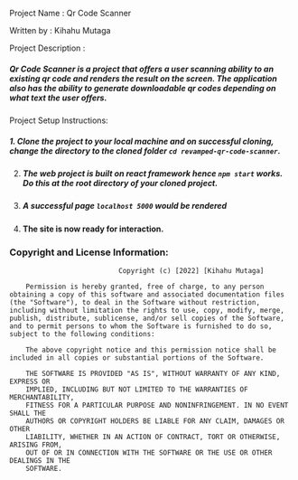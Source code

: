 Project Name : Qr Code Scanner

Written by : Kihahu Mutaga

Project Description :
##### Qr Code Scanner is a project that offers a user scanning ability to an existing qr code and renders the result on the screen. The application also has the ability to generate downloadable qr codes depending on what text the user offers.

Project Setup Instructions:

##### 1.  Clone the project to your local machine and on successful cloning, change the directory to the cloned folder `cd revamped-qr-code-scanner`.

2.  ##### The web project is built on react framework hence `npm start` works. Do this at the root directory of your cloned project.

3.  ##### A successful page `localhost 5000` would be rendered

4.  #### The site is now ready for interaction.

### Copyright and License Information:

                               Copyright (c) [2022] [Kihahu Mutaga]

        Permission is hereby granted, free of charge, to any person obtaining a copy of this software and associated documentation files (the "Software"), to deal in the Software without restriction, including without limitation the rights to use, copy, modify, merge, publish, distribute, sublicense, and/or sell copies of the Software, and to permit persons to whom the Software is furnished to do so, subject to the following conditions:

        The above copyright notice and this permission notice shall be included in all copies or substantial portions of the Software.

        THE SOFTWARE IS PROVIDED "AS IS", WITHOUT WARRANTY OF ANY KIND, EXPRESS OR
        IMPLIED, INCLUDING BUT NOT LIMITED TO THE WARRANTIES OF MERCHANTABILITY,
        FITNESS FOR A PARTICULAR PURPOSE AND NONINFRINGEMENT. IN NO EVENT SHALL THE
        AUTHORS OR COPYRIGHT HOLDERS BE LIABLE FOR ANY CLAIM, DAMAGES OR OTHER
        LIABILITY, WHETHER IN AN ACTION OF CONTRACT, TORT OR OTHERWISE, ARISING FROM,
        OUT OF OR IN CONNECTION WITH THE SOFTWARE OR THE USE OR OTHER DEALINGS IN THE
        SOFTWARE.

